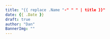 ```yaml
---
title: "{{ replace .Name "-" " " | title }}"
date: {{ .Date }}
draft: true
author: "Dan"
BannerImg: ""
---
```

